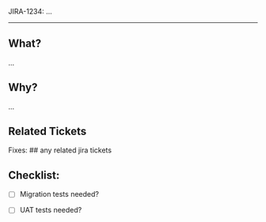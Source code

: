 JIRA-1234: ...

---
## What?

...

## Why?

...

## Related Tickets

Fixes:     ## any related jira tickets

## Checklist:
- [ ] Migration tests needed?
- [ ] UAT tests needed?



